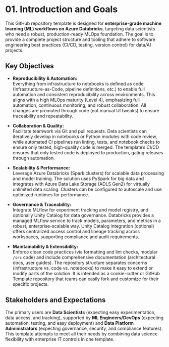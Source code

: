 # 01. Introduction and Goals

This GitHub repository template is designed for **enterprise-grade machine learning (ML) workflows on Azure Databricks**, targeting data scientists who need a robust, production-ready MLOps foundation. The goal is to provide a complete project structure and tooling that adhere to software engineering best practices (CI/CD, testing, version control) for data/AI projects.

## Key Objectives

- **Reproducibility & Automation:**  
  Everything from infrastructure to notebooks is defined as code (Infrastructure-as-Code, pipeline definitions, etc.) to enable full automation and consistent reproducibility across environments. This aligns with a high MLOps maturity (Level 4), emphasizing full automation, continuous monitoring, and robust collaboration. All changes are promoted through code (not manual UI tweaks) to ensure traceability and repeatability.

- **Collaboration & Quality:**  
  Facilitate teamwork via Git and pull requests. Data scientists can iteratively develop in notebooks or Python modules with code review, while automated CI pipelines run linting, tests, and notebook checks to ensure only tested, high-quality code is merged. The template’s CI/CD ensures that only tested code is deployed to production, gating releases through automation.

- **Scalability & Performance:**  
  Leverage Azure Databricks (Spark clusters) for scalable data processing and model training. The solution uses PySpark for big data and integrates with Azure Data Lake Storage (ADLS Gen2) for virtually unlimited data scaling. Clusters can be configured to autoscale and use optimized runtimes for performance.

- **Governance & Traceability:**  
  Integrate MLflow for experiment tracking and model registry, and optionally Unity Catalog for data governance. Databricks provides a managed MLflow service to track models, parameters, and metrics in a robust, enterprise-scalable way. Unity Catalog integration (optional) offers centralized access control and lineage tracking across workspaces, supporting compliance and audit requirements.

- **Maintainability & Extensibility:**  
  Enforce clean code practices (via formatting and lint checks, modular `/src` code) and include comprehensive documentation (architectural docs, user guides). The repository structure separates concerns (infrastructure vs. code vs. notebooks) to make it easy to extend or modify parts of the solution. It is intended as a cookie-cutter or GitHub Template repository that teams can easily fork and customize for their specific projects.

## Stakeholders and Expectations

The primary users are **Data Scientists** (expecting easy experimentation, data access, and tracking), supported by **ML Engineers/DevOps** (expecting automation, testing, and easy deployment) and **Data Platform Administrators** (expecting governance, security, and compliance features). This template attempts to meet all their needs by combining data science flexibility with enterprise IT controls in one template.
